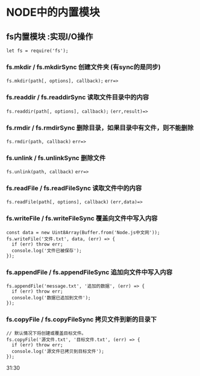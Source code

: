 # NODE中的内置模块

## fs内置模块 :实现I/O操作
`let fs = require('fs');`

### fs.mkdir / fs.mkdirSync     创建文件夹  (有sync的是同步)

`fs.mkdir(path[, options], callback);`
`err=>`

### fs.readdir / fs.readdirSync    读取文件目录中的内容

`fs.readdir(path[, options], callback);`
`(err,result)=>`


### fs.rmdir / fs.rmdirSync    删除目录，如果目录中有文件，则不能删除

`fs.rmdir(path, callback)`
`err=>`

### fs.unlink / fs.unlinkSync  删除文件

`fs.unlink(path, callback)`
`err=>`

### fs.readFile / fs.readFileSync    读取文件中的内容

`fs.readFile(path[, options], callback)`
`(err,data)=>`

### fs.writeFile / fs.writeFileSync    覆盖向文件中写入内容

```
const data = new Uint8Array(Buffer.from('Node.js中文网'));
fs.writeFile('文件.txt', data, (err) => {
  if (err) throw err;
  console.log('文件已被保存');
});
```

### fs.appendFile / fs.appendFileSync    追加向文件中写入内容

```
fs.appendFile('message.txt', '追加的数据', (err) => {
  if (err) throw err;
  console.log('数据已追加到文件');
});
```

### fs.copyFile / fs.copyFileSync    拷贝文件到新的目录下

```
// 默认情况下将创建或覆盖目标文件。
fs.copyFile('源文件.txt', '目标文件.txt', (err) => {
  if (err) throw err;
  console.log('源文件已拷贝到目标文件');
});
```

31:30